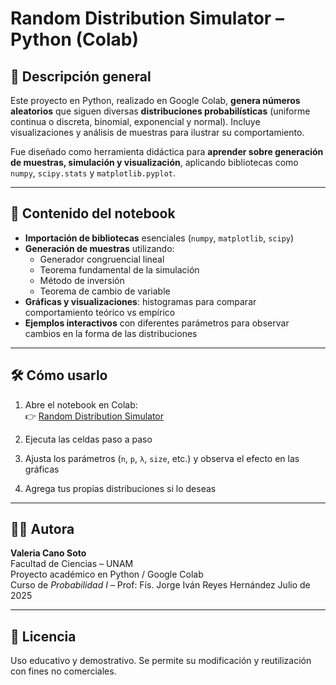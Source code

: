 # Random Distribution Simulator – Python (Colab)

## 📝 Descripción general

Este proyecto en Python, realizado en Google Colab, **genera números aleatorios** que siguen diversas **distribuciones probabilísticas** (uniforme continua o discreta, binomial, exponencial y normal). Incluye visualizaciones y análisis de muestras para ilustrar su comportamiento.

Fue diseñado como herramienta didáctica para **aprender sobre generación de muestras, simulación y visualización**, aplicando bibliotecas como `numpy`, `scipy.stats` y `matplotlib.pyplot`.

---

## 🚦 Contenido del notebook

- **Importación de bibliotecas** esenciales (`numpy`, `matplotlib`, `scipy`)
- **Generación de muestras** utilizando:
  - Generador congruencial lineal
  - Teorema fundamental de la simulación
  - Método de inversión
  - Teorema de cambio de variable
- **Gráficas y visualizaciones**: histogramas para comparar comportamiento teórico vs empírico
- **Ejemplos interactivos** con diferentes parámetros para observar cambios en la forma de las distribuciones

---

## 🛠️ Cómo usarlo

1. Abre el notebook en Colab:  
   👉 [Random Distribution Simulator](https://colab.research.google.com/drive/1tj8Twtgele5L0iXkKM4EHe9dKjtR91Jm?usp=sharing)

2. Ejecuta las celdas paso a paso  
3. Ajusta los parámetros (`n`, `p`, `λ`, `size`, etc.) y observa el efecto en las gráficas  
4. Agrega tus propias distribuciones si lo deseas  

---

## 👩‍💻 Autora

**Valeria Cano Soto**  
Facultad de Ciencias – UNAM  
Proyecto académico en Python / Google Colab  
Curso de *Probabilidad I* – Prof: Fís. Jorge Iván Reyes Hernández
Julio de 2025

---

## 📄 Licencia

Uso educativo y demostrativo. Se permite su modificación y reutilización con fines no comerciales.
